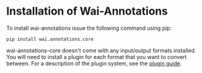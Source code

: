 # Installation of Wai-Annotations

To install wai-annotations issue the following command using pip:

```
pip install wai.annotations.core
```

wai-annotations-core doesn't come with any input/output formats installed. You will need to install a plugin for each
format that you want to convert between. For a description of the plugin system, see the [plugin guide](PLUGIN.md).

